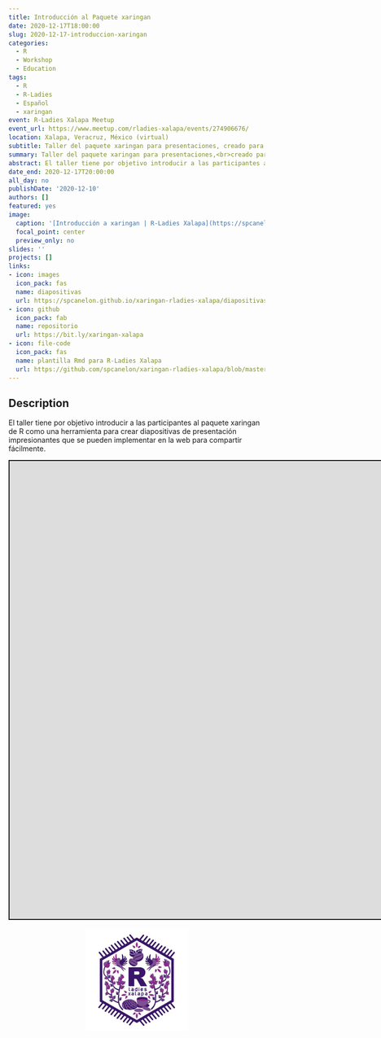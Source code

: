 ```yaml
---
title: Introducción al Paquete xaringan
date: 2020-12-17T18:00:00
slug: 2020-12-17-introduccion-xaringan
categories:
  - R
  - Workshop
  - Education
tags:
  - R
  - R-Ladies
  - Español
  - xaringan
event: R-Ladies Xalapa Meetup
event_url: https://www.meetup.com/rladies-xalapa/events/274906676/
location: Xalapa, Veracruz, México (virtual)
subtitle: Taller del paquete xaringan para presentaciones, creado para R-Ladies Xalapa
summary: Taller del paquete xaringan para presentaciones,<br>creado para R-Ladies Xalapa
abstract: El taller tiene por objetivo introducir a las participantes al paquete xaringan de R como una herramienta para crear diapositivas de presentación impresionantes que se pueden implementar en la web para compartir fácilmente.
date_end: 2020-12-17T20:00:00
all_day: no
publishDate: '2020-12-10'
authors: []
featured: yes
image:
  caption: '[Introducción a xaringan | R-Ladies Xalapa](https://spcanelon.github.io/xaringan-rladies-xalapa/diapositivas/introduccion-xaringan.html)'
  focal_point: center
  preview_only: no
slides: ''
projects: []
links:
- icon: images
  icon_pack: fas
  name: diapositivas
  url: https://spcanelon.github.io/xaringan-rladies-xalapa/diapositivas/introduccion-xaringan.html
- icon: github
  icon_pack: fab
  name: repositorio
  url: https://bit.ly/xaringan-xalapa
- icon: file-code
  icon_pack: fas
  name: plantilla Rmd para R-Ladies Xalapa
  url: https://github.com/spcanelon/xaringan-rladies-xalapa/blob/master/tutorial/ejemplo-de-diapositivas.Rmd
---
```


<script src="{{< blogdown/postref >}}index_files/fitvids/fitvids.min.js"></script>

## Description

El taller tiene por objetivo introducir a las participantes al paquete xaringan de R como una herramienta para crear diapositivas de presentación impresionantes que se pueden implementar en la web para compartir fácilmente.

<div class="shareagain" style="min-width:300px;margin:1em auto;">
<iframe src="https://spcanelon.github.io/xaringan-rladies-xalapa/diapositivas/introduccion-xaringan.html" width="1600" height="900" style="border:2px solid currentColor;" loading="lazy" allowfullscreen></iframe>
<script>fitvids('.shareagain', {players: 'iframe'});</script>
</div>

<img src="rladies-xalapa.jpg" title="Hex logo for R-Ladies Xalapa featuring regional flowers, foods, animals, and tapestry" alt="Hex logo for R-Ladies Xalapa featuring regional flowers, foods, animals, and tapestry" width="40%" style="display: block; margin: auto;" />
